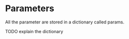 # Parameters
All the parameter are stored in a dictionary called params.

TODO explain the dictionary